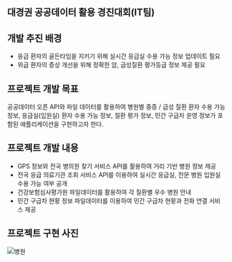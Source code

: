 ## 대경권 공공데이터 활용 경진대회(IT팀)
## 개발 추진 배경
* 응급 환자의 골든타임을 지키기 위해 실시간 응급실 수용 가능 정보 업데이트 필요
* 위급 환자의 증상 개선을 위해 정확한 암, 급성질환 평가등급 정보 제공 필요

## 프로젝트 개발 목표
공공데이터 오픈 API와 파일 데이터를 활용하여 병원별 중증 / 급성 질환 환자 수용 가능 정보, 응급실(입원실) 환자 수용 가능 정보, 질환 평가 정보, 민간 구급차 운영 정보가 포함된 애플리케이션을 구현하고자 한다.

## 프로젝트 개발 내용
* GPS 정보와 전국 병의원 찾기 서비스 API를 활용하여 거리 기반 병원 정보 제공
* 전국 응급 의료기관 조회 서비스 API를 이용하여 실시간 응급실, 전문 병원 입원실 수용 가능 여부 공개
* 건강보험심사평가원 파일데이터를 활용하여 각 질환별 우수 병원 안내
* 민간 구급차 현황 정보 파일데이터를 이용하여 민간 구급차 현황과 전화 연결 서비스 제공

## 프로젝트 구현 사진
![병원](https://user-images.githubusercontent.com/39369255/173756186-a9388834-3a2e-4b4d-855b-e388b3edd96d.png)

